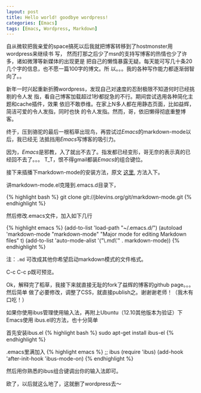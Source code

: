 ```yaml
---
layout: post
title: Hello world! goodbye wordpress!
categories: [Emacs]
tags: [Emacs, Wordpress, Markdown]
---
```


自从微软把我亲爱的space搞死以后我就把博客转移到了hostmonster用wordpress来继续书
写， 然而打那之后少了msn的支持写博客的热情也少了许多，诸如微薄等新媒体的出现更是
把自己的懒惰暴露无疑。每天能可写几十条20几个字的信息，也不愿一篇100字的博文。所
以。。。我的各种写作能力都逐渐弱智向了。。

新年一时兴起重新折腾wordpress，发现自己对速度的忍耐极限不知道何时已经挑剔的令人发
指，看自己博客加载超过1秒都捉急的不行。期间尝试选用各种简化主题和cache插件，效果
依旧不敢恭维。在家上N多人都在用静态页面，比如益辉，简洁可爱的令人发指，同时也快
的令人发指。然而，哥，依旧懒得彻底重整博客。

终于，压到骆驼的最后一根稻草出现鸟，再尝试过*Emacs*的markdown-mode以后，我已经无
法抵挡用*Emacs*写博客的吸引力。

因为，*Emacs*是邪教，入了就出不去了。指发都已经变形，哥无奈的表示真的已经回不去了。。。
T_T，恨不得gmail都装*Emacs*的组合键位。

接下来插播下markdown-mode的安装方法，原文
[这里](http://jblevins.org/projects/markdown-mode/), 方法入下。

讲markdown-mode.el克隆到.emacs.d目录下，

{% highlight bash %}
git clone git://jblevins.org/git/markdown-mode.git
{% endhighlight %}

然后修改.emacs文件，加入如下几行

{% highlight emacs %}
(add-to-list 'load-path "~/.emacs.d/")
(autoload 'markdown-mode "markdown-mode"
   "Major mode for editing Markdown files" t)
(add-to-list 'auto-mode-alist '("\\.md\\'" . markdown-mode))
{% endhighlight %}

注：`.md` 可改成其他你希望启动markdown模式的文件格式。

C-c C-c p既可预览。

Ok，解释完了稻草，我接下来就直接无耻的fork了益辉的博客的github page。。。然后简单
做了必要修改，调整了CSS，就直接publish之。谢谢谢老师！（我木有口吃！）

如果你使用ibus管理使用输入法，再附上Ubuntu（12.10其他版本为验证）下Emacs使用
ibus.el的方法，也十分简单

首先安装ibus.el
{% highlight bash %}
sudo apt-get install ibus-el
{% endhighlight %}

.emacs里满加入
{% highlight emacs %}
;; ibus
(require 'ibus)
 (add-hook 'after-init-hook 'ibus-mode-on)
{% endhighlight %}

然后用你熟悉的ibus组合键调出你的输入法即可。

欧了，以后就这么地了，这就删了wordpress去～
